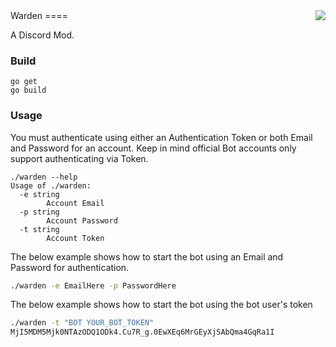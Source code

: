 <img align="right" src="http://vignette2.wikia.nocookie.net/wowwiki/images/a/a4/Warden_artwork.jpg/revision/latest?cb=20091016194237">
Warden
====

A Discord Mod.

### Build
```
go get
go build
```

### Usage

You must authenticate using either an Authentication Token or both Email and
Password for an account.  Keep in mind official Bot accounts only support
authenticating via Token.

```
./warden --help
Usage of ./warden:
  -e string
        Account Email
  -p string
        Account Password
  -t string
        Account Token
```

The below example shows how to start the bot using an Email and Password for
authentication.

```sh
./warden -e EmailHere -p PasswordHere
```

The below example shows how to start the bot using the bot user's token

```sh
./warden -t "BOT YOUR_BOT_TOKEN"
MjI5MDM5Mjk0NTAzODQ1ODk4.Cu7R_g.0EwXEq6MrGEyXjSAbQma4GqRa1I
```
